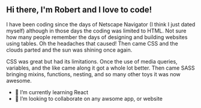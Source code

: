 ## Hi there, I'm Robert and I love to code!
I have been coding since the days of Netscape Navigator (I think I just dated myself) although in those days the coding was limited to HTML. Not sure how many people remember the days of designing and building websites using tables. Oh the headaches that caused! Then came CSS and the clouds parted and the sun was shining once again.

CSS was great but had its limitations. Once the use of media queries, variables, and the like came along it got a whole lot better. Then came SASS bringing mixins, functions, nesting, and so many other toys it was now awesome.


- 🌱 I’m currently learning React
- 💞️ I’m looking to collaborate on any awsome app, or website
<!--- - 📫 How to reach me ... --->

<!---
robertWalker68501/robertWalker68501 is a ✨ special ✨ repository because its `README.md` (this file) appears on your GitHub profile.
You can click the Preview link to take a look at your changes.
--->
